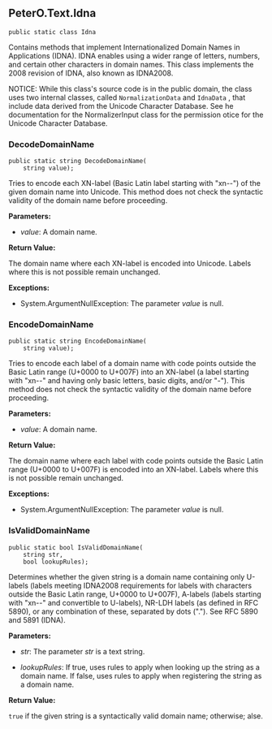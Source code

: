 ## PeterO.Text.Idna

    public static class Idna

Contains methods that implement Internationalized Domain Names in Applications (IDNA). IDNA enables using a wider range of letters, numbers, and certain other characters in domain names. This class implements the 2008 revision of IDNA, also known as IDNA2008.

NOTICE: While this class's source code is in the public domain, the class uses two internal classes, called `NormalizationData` and `IdnaData` , that include data derived from the Unicode Character Database. See he documentation for the NormalizerInput class for the permission otice for the Unicode Character Database.

### DecodeDomainName

    public static string DecodeDomainName(
        string value);

Tries to encode each XN-label (Basic Latin label starting with "xn--") of the given domain name into Unicode. This method does not check the syntactic validity of the domain name before proceeding.

<b>Parameters:</b>

 * <i>value</i>: A domain name.

<b>Return Value:</b>

The domain name where each XN-label is encoded into Unicode. Labels where this is not possible remain unchanged.

<b>Exceptions:</b>

 * System.ArgumentNullException:
The parameter <i>value</i>
 is null.

### EncodeDomainName

    public static string EncodeDomainName(
        string value);

Tries to encode each label of a domain name with code points outside the Basic Latin range (U+0000 to U+007F) into an XN-label (a label starting with "xn--" and having only basic letters, basic digits, and/or "-"). This method does not check the syntactic validity of the domain name before proceeding.

<b>Parameters:</b>

 * <i>value</i>: A domain name.

<b>Return Value:</b>

The domain name where each label with code points outside the Basic Latin range (U+0000 to U+007F) is encoded into an XN-label. Labels where this is not possible remain unchanged.

<b>Exceptions:</b>

 * System.ArgumentNullException:
The parameter <i>value</i>
 is null.

### IsValidDomainName

    public static bool IsValidDomainName(
        string str,
        bool lookupRules);

Determines whether the given string is a domain name containing only U-labels (labels meeting IDNA2008 requirements for labels with characters outside the Basic Latin range, U+0000 to U+007F), A-labels (labels starting with "xn--" and convertible to U-labels), NR-LDH labels (as defined in RFC 5890), or any combination of these, separated by dots ("."). See RFC 5890 and 5891 (IDNA).

<b>Parameters:</b>

 * <i>str</i>: The parameter <i>str</i>
is a text string.

 * <i>lookupRules</i>: If true, uses rules to apply when looking up the string as a domain name. If false, uses rules to apply when registering the string as a domain name.

<b>Return Value:</b>

 `true` if the given string is a syntactically valid domain name; otherwise; alse.
